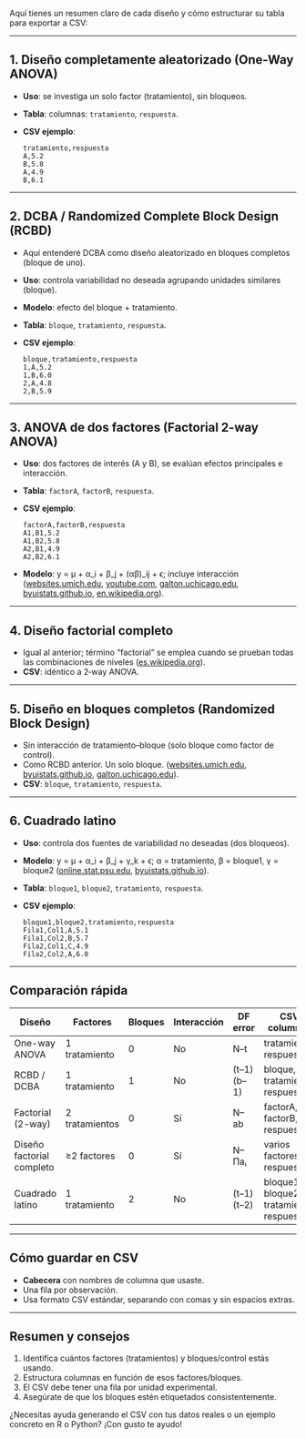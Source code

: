 Aquí tienes un resumen claro de cada diseño y cómo estructurar su tabla para exportar a CSV:

---

## 1. Diseño completamente aleatorizado (One-Way ANOVA)

* **Uso**: se investiga un solo factor (tratamiento), sin bloqueos.
* **Tabla**: columnas: `tratamiento`, `respuesta`.
* **CSV ejemplo**:

  ```
  tratamiento,respuesta
  A,5.2
  B,5.8
  A,4.9
  B,6.1
  ```

---

## 2. DCBA / Randomized Complete Block Design (RCBD)

* Aquí entenderé DCBA como diseño aleatorizado en bloques completos (bloque de uno).
* **Uso**: controla variabilidad no deseada agrupando unidades similares (bloque).
* **Modelo**: efecto del bloque + tratamiento.
* **Tabla**: `bloque`, `tratamiento`, `respuesta`.
* **CSV ejemplo**:

  ```
  bloque,tratamiento,respuesta
  1,A,5.2
  1,B,6.0
  2,A,4.8
  2,B,5.9
  ```

---

## 3. ANOVA de dos factores (Factorial 2-way ANOVA)

* **Uso**: dos factores de interés (A y B), se evalúan efectos principales e interacción.
* **Tabla**: `factorA`, `factorB`, `respuesta`.
* **CSV ejemplo**:

  ```
  factorA,factorB,respuesta
  A1,B1,5.2
  A1,B2,5.8
  A2,B1,4.9
  A2,B2,6.1
  ```
* **Modelo**: y = μ + α\_i + β\_j + (αβ)\_ij + ϵ; incluye interacción ([websites.umich.edu][1], [youtube.com][2], [galton.uchicago.edu][3], [byuistats.github.io][4], [en.wikipedia.org][5]).

---

## 4. Diseño factorial completo

* Igual al anterior; término “factorial” se emplea cuando se prueban todas las combinaciones de niveles ([es.wikipedia.org][6]).
* **CSV**: idéntico a 2‑way ANOVA.

---

## 5. Diseño en bloques completos (Randomized Block Design)

* Sin interacción de tratamiento–bloque (solo bloque como factor de control).
* Como RCBD anterior. Un solo bloque. ([websites.umich.edu][1], [byuistats.github.io][4], [galton.uchicago.edu][3]).
* **CSV**: `bloque`, `tratamiento`, `respuesta`.

---

## 6. Cuadrado latino

* **Uso**: controla dos fuentes de variabilidad no deseadas (dos bloqueos).
* **Modelo**: y = μ + α\_i + β\_j + γ\_k + ϵ; α = tratamiento, β = bloque1, γ = bloque2 ([online.stat.psu.edu][7], [byuistats.github.io][4]).
* **Tabla**: `bloque1`, `bloque2`, `tratamiento`, `respuesta`.
* **CSV ejemplo**:

  ```
  bloque1,bloque2,tratamiento,respuesta
  Fila1,Col1,A,5.1
  Fila1,Col2,B,5.7
  Fila2,Col1,C,4.9
  Fila2,Col2,A,6.0
  ```

---

## Comparación rápida

| Diseño                    | Factores       | Bloques | Interacción | DF error   | CSV columnas                             |
| ------------------------- | -------------- | ------- | ----------- | ---------- | ---------------------------------------- |
| One-way ANOVA             | 1 tratamiento  | 0       | No          | N–t        | tratamiento, respuesta                   |
| RCBD / DCBA               | 1 tratamiento  | 1       | No          | (t–1)(b–1) | bloque, tratamiento, respuesta           |
| Factorial (2-way)         | 2 tratamientos | 0       | Sí          | N–ab       | factorA, factorB, respuesta              |
| Diseño factorial completo | ≥2 factores    | 0       | Sí          | N–Πaᵢ      | varios factores, respuesta               |
| Cuadrado latino           | 1 tratamiento  | 2       | No          | (t–1)(t–2) | bloque1, bloque2, tratamiento, respuesta |

---

## Cómo guardar en CSV

* **Cabecera** con nombres de columna que usaste.
* Una fila por observación.
* Usa formato CSV estándar, separando con comas y sin espacios extras.

---

## Resumen y consejos

1. Identifica cuántos factores (tratamientos) y bloques/control estás usando.
2. Estructura columnas en función de esos factores/bloques.
3. El CSV debe tener una fila por unidad experimental.
4. Asegúrate de que los bloques estén etiquetados consistentemente.

¿Necesitas ayuda generando el CSV con tus datos reales o un ejemplo concreto en R o Python? ¡Con gusto te ayudo!

[1]: https://websites.umich.edu/~gonzo/coursenotes/file4.pdf?utm_source=chatgpt.com "[PDF] LN#4: Randomized Block, Latin Square, and Factorials 4-1"
[2]: https://www.youtube.com/watch?v=qXX7DwQ-RQg&utm_source=chatgpt.com "DoE Lecture 5: Two Way ANOVA and Latin Squares - YouTube"
[3]: https://galton.uchicago.edu/~yibi/teaching/stat222/2021/C13.pdf?utm_source=chatgpt.com "STAT22200 Chapter 13 Complete Block Designs"
[4]: https://byuistats.github.io/Math326_Quarto4/latin_square.html?utm_source=chatgpt.com "Latin Square – Math326 Notebook"
[5]: https://en.wikipedia.org/wiki/Factorial_experiment?utm_source=chatgpt.com "Factorial experiment"
[6]: https://es.wikipedia.org/wiki/Dise%C3%B1o_factorial?utm_source=chatgpt.com "Diseño factorial"
[7]: https://online.stat.psu.edu/stat503/lesson/4/4.3?utm_source=chatgpt.com "4.3 - The Latin Square Design | STAT 503"
